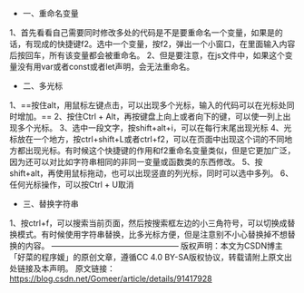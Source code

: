 - 一、重命名变量

1、首先看看自己需要同时修改多处的代码是不是要重命名一个变量，如果是的话，有现成的快捷键f2。选中一个变量，按f2，弹出一个小窗口，在里面输入内容后按回车，所有该变量都会被重命名。
2、但是要注意，在js文件中，如果这个变量没有用var或者const或者let声明，会无法重命名。

- 二、多光标

1、==按住alt，用鼠标左键点击，可以出现多个光标，输入的代码可以在光标处同时增加。==
2、按住Ctrl + Alt，再按键盘上向上或者向下的键，可以使一列上出现多个光标。
3、选中一段文字，按shift+alt+i，可以在每行末尾出现光标
4、光标放在一个地方，按ctrl+shift+L或者ctrl+f2，可以在页面中出现这个词的不同地方都出现光标。有时候这个快捷键的作用和f2重命名变量类似，但是它更加广泛，因为还可以对比如字符串相同的非同一变量或函数类的东西修改。
5、按shift+alt，再使用鼠标拖动，也可以出现竖直的列光标，同时可以选中多列。
6、任何光标操作，可以按Ctrl + U取消

- 三、替换字符串

1、按ctrl+f，可以搜索当前页面，然后按搜索框左边的小三角符号，可以切换成替换模式。有时候使用字符串替换，比多光标方便，但是注意别不小心替换掉不想替换的内容。
————————————————
版权声明：本文为CSDN博主「好菜的程序媛」的原创文章，遵循CC 4.0 BY-SA版权协议，转载请附上原文出处链接及本声明。
原文链接：https://blog.csdn.net/Gomeer/article/details/91417928